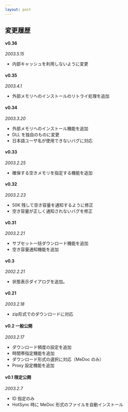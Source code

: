 ```yaml
---
layout: post
---
```

<h2>変更履歴</h2>
<h4>v0.36</h4>
<p><em>2003.5.15</em></p>
<ul>
<li> 内部キャッシュを利用しないように変更</li>
</ul>
<h4>v0.35</h4>
<p><em>2003.4.1</em></p>
<ul>
<li> 外部メモリへのインストールのリトライ処理を追加</li>
</ul>
<h4>v0.34</h4>
<p><em>2003.3.20</em></p>
<ul>
<li> 外部メモリへのインストール機能を追加</li>
<li> DLL を独自のものに変更</li>
<li> 日本語ユーザ名が使用できないバグに対応</li>
</ul>
<h4>v0.33</h4>
<p><em>2003.2.25</em></p>
<ul>
<li> 確保する空きメモリを指定する機能を追加</li>
</ul>
<h4>v0.32</h4>
<p><em>2003.2.23</em></p>
<ul>
<li> 50K 残して空き容量を通知するように修正</li>
<li> 空き容量が正しく通知されないバグを修正</li>
</ul>
<h4>v0.31</h4>
<p><em>2003.2.21</em></p>
<ul>
<li> サブセット一括ダウンロード機能を追加</li>
<li> 空き容量通知機能を追加</li>
</ul>
<h4>v0.3</h4>
<p><em>2002.2.21</em></p>
<ul>
<li> 状態表示ダイアログを追加。</li>
</ul>
<h4>v0.21</h4>
<p><em>2003.2.18</em></p>
<ul>
<li> zip形式でのダウンロードに対応</li>
</ul>
<h4>v0.2 一般公開</h4>
<p><em>2003.2.17</em></p>
<ul>
<li> ダウンロード頻度の設定を追加</li>
<li> 時間帯指定機能を追加</li>
<li> ダウンロード形式の選択に対応（MeDoc のみ）</li>
<li> Proxy 設定機能を追加</li>
</ul>
<h4>v0.1 限定公開</h4>
<p><em>2003.2.7</em></p>
<ul>
<li> ID 指定のみ</li>
<li> HotSync 時に MeDoc 形式のファイルを自動インストール</li>
</ul>
